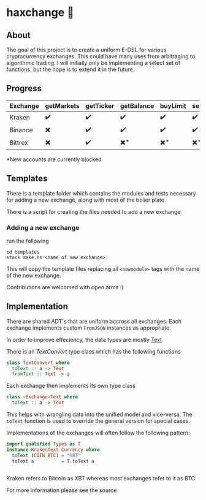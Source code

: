 # haxchange 🤑

## About
The goal of this project is to create a uniform E-DSL for various cryptocurrency exchanges. This could have many uses from arbitraging to algorithmic trading. I will initially only be implementing a select set of functions, but the hope is to extend it in the future.

## Progress

Exchange | getMarkets | getTicker | getBalance | buyLimit | sellLimit  
---|---|---|---|---|---
Kraken | :heavy_check_mark: | :heavy_check_mark: | :heavy_check_mark: | :heavy_check_mark: | :heavy_check_mark:
Binance | :heavy_multiplication_x: | :heavy_check_mark: | :heavy_check_mark: | :heavy_check_mark:| :heavy_check_mark:
Bittrex | :heavy_multiplication_x: | :heavy_check_mark: | :heavy_multiplication_x:* | :heavy_multiplication_x:* | :heavy_multiplication_x:*

*New accounts are currently blocked 

## Templates
 
There is a template folder which contains the modules and tests necessary for adding a new exchange, along with most of the bolier plate. 

There is a script for creating the files needed to add a new exchange.

### Adding a new exchange

run the following

```
cd templates
stack make.hs <name of new exchange>
```

This will copy the template files replacing all `<newmodule>` tags with the name of the new exchange.

Contributions are welcomed with open arms :)

## Implementation
There are shared ADT's that are uniform accross all exchanges. Each exchange implements custom `FromJSON` instances as appropriate.

In order to improve effeciency, the data types are mostly [Text](http://sorryiwillinsertalinkatsomestage.com).

There is an *TextConvert* type class which has the following functions
```Haskell
class TextConvert where
  toText :: a -> Text
  fromText :: Text -> a
```

Each exchange then implements its own type class
```Haskell
class <Exchange>Text where
  toText :: a -> Text
```
This helps with wrangling data into the unified model and vice-versa. The `toText` function is used to override the general version for special cases. 

Implementations of the exchanges will often follow the following pattern:
```Haskell
import qualified Types as T
instance KrakenText Currency where
  toText (COIN BTC) = "XBT"
  toText a          = T.toText a
  
```
Kraken refers to Bitcoin as XBT whereas most exchanges refer to it as BTC

For more information please see the source

